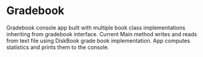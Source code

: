 # Gradebook
Gradebook console app built with multiple book class implementations inheriting from gradebook interface. 
Current Main method writes and reads from text file using DiskBook grade book implementation. App computes statistics and prints them to the console.
